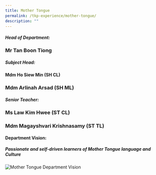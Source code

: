 ```yaml
---
title: Mother Tongue
permalink: /tkp-experience/mother-tongue/
description: ""
---
```

##### Head of Department:  

### Mr Tan Boon Tiong

##### Subject Head:

#### Mdm Ho Siew Min (SH CL)

### Mdm Arlinah Arsad (SH ML)

##### Senior Teacher:

### Ms Law Kim Hwee (ST CL)  

### Mdm Magayshvari Krishnasamy (ST TL)

#### Department Vision:

##### Passionate and self-driven learners of Mother Tongue language and Culture

<style>  
img {  
  display: block;  
  margin-left: auto;  
  margin-right: auto;  
}  
</style>  
<body><img src="![](/images/Mother%20Tongue.jpeg)" alt="Mother Tongue Department Vision" style="width:85%;">  
  
</body> 